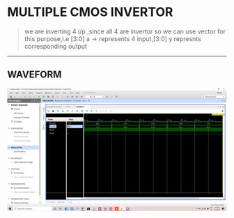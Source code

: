 # MULTIPLE CMOS INVERTOR
  >we are inverting 4 i/p ,since all 4 are invertor so we can use vector for this purpose,i.e [3:0] a -> represents 4 input,[3:0] y represnts corresponding output
  ---
  
 ## WAVEFORM
 
 ![waveform](/waveform.png)
